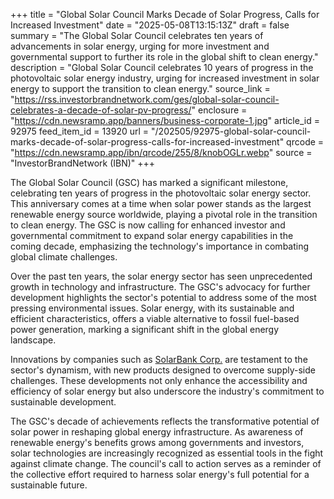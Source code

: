 +++
title = "Global Solar Council Marks Decade of Solar Progress, Calls for Increased Investment"
date = "2025-05-08T13:15:13Z"
draft = false
summary = "The Global Solar Council celebrates ten years of advancements in solar energy, urging for more investment and governmental support to further its role in the global shift to clean energy."
description = "Global Solar Council celebrates 10 years of progress in the photovoltaic solar energy industry, urging for increased investment in solar energy to support the transition to clean energy."
source_link = "https://rss.investorbrandnetwork.com/ges/global-solar-council-celebrates-a-decade-of-solar-pv-progress/"
enclosure = "https://cdn.newsramp.app/banners/business-corporate-1.jpg"
article_id = 92975
feed_item_id = 13920
url = "/202505/92975-global-solar-council-marks-decade-of-solar-progress-calls-for-increased-investment"
qrcode = "https://cdn.newsramp.app/ibn/qrcode/255/8/knobOGLr.webp"
source = "InvestorBrandNetwork (IBN)"
+++

<p>The Global Solar Council (GSC) has marked a significant milestone, celebrating ten years of progress in the photovoltaic solar energy sector. This anniversary comes at a time when solar power stands as the largest renewable energy source worldwide, playing a pivotal role in the transition to clean energy. The GSC is now calling for enhanced investor and governmental commitment to expand solar energy capabilities in the coming decade, emphasizing the technology's importance in combating global climate challenges.</p><p>Over the past ten years, the solar energy sector has seen unprecedented growth in technology and infrastructure. The GSC's advocacy for further development highlights the sector's potential to address some of the most pressing environmental issues. Solar energy, with its sustainable and efficient characteristics, offers a viable alternative to fossil fuel-based power generation, marking a significant shift in the global energy landscape.</p><p>Innovations by companies such as <a href='https://solarbankcorp.com' rel='nofollow' target='_blank'>SolarBank Corp.</a> are testament to the sector's dynamism, with new products designed to overcome supply-side challenges. These developments not only enhance the accessibility and efficiency of solar energy but also underscore the industry's commitment to sustainable development.</p><p>The GSC's decade of achievements reflects the transformative potential of solar power in reshaping global energy infrastructure. As awareness of renewable energy's benefits grows among governments and investors, solar technologies are increasingly recognized as essential tools in the fight against climate change. The council's call to action serves as a reminder of the collective effort required to harness solar energy's full potential for a sustainable future.</p>